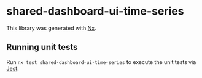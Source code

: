 # shared-dashboard-ui-time-series

This library was generated with [Nx](https://nx.dev).

## Running unit tests

Run `nx test shared-dashboard-ui-time-series` to execute the unit tests via [Jest](https://jestjs.io).
